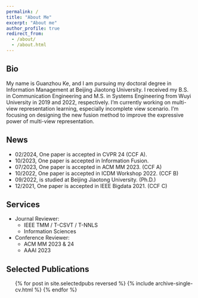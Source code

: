 ```yaml
---
permalink: /
title: "About Me"
excerpt: "About me"
author_profile: true
redirect_from: 
  - /about/
  - /about.html
---
```


Bio
---
My name is Guanzhou Ke, and I am pursuing my doctoral degree in Information Management at Beijing Jiaotong University. I received my B.S. in Communication Engineering and M.S. in Systems Engineering from Wuyi University in 2019 and 2022, respectively. I’m currently working on multi-view representation learning, especially incomplete view scenario. I’m focusing on designing the new fusion method to improve the expressive power of multi-view representation.


News
---

* 02/2024, One paper is accepted in CVPR 24 (CCF A).
* 10/2023, One paper is accepted in Information Fusion.
* 07/2023, One paper is accepted in ACM MM 2023. (CCF A)
* 10/2022, One paper is accepted in ICDM Workshop 2022. (CCF B)
* 09/2022, is studied at Beijing Jiaotong University. (Ph.D.)
* 12/2021, One paper is accepted in IEEE Bigdata 2021. (CCF C)

Services
---

* Journal Reviewer:
  * IEEE TMM / T-CSVT / T-NNLS
  * Information Sciences
* Conference Reviewer:
  * ACM MM 2023 & 24
  * AAAI 2023



Selected Publications
---

<ul>{% for post in site.selectedpubs reversed %}
    {% include archive-single-cv.html %}
  {% endfor %}</ul>
